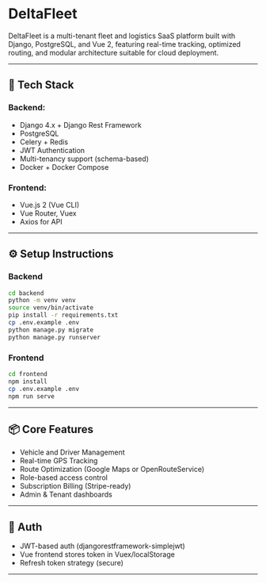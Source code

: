 # DeltaFleet

DeltaFleet is a multi-tenant fleet and logistics SaaS platform built with Django, PostgreSQL, and Vue 2, featuring real-time tracking, optimized routing, and modular architecture suitable for cloud deployment.

---

## 🚀 Tech Stack

### Backend:

* Django 4.x + Django Rest Framework
* PostgreSQL
* Celery + Redis
* JWT Authentication
* Multi-tenancy support (schema-based)
* Docker + Docker Compose

### Frontend:

* Vue.js 2 (Vue CLI)
* Vue Router, Vuex
* Axios for API

---

## ⚙️ Setup Instructions

### Backend

```bash
cd backend
python -m venv venv
source venv/bin/activate
pip install -r requirements.txt
cp .env.example .env
python manage.py migrate
python manage.py runserver
```

### Frontend

```bash
cd frontend
npm install
cp .env.example .env
npm run serve
```

---

## 📦 Core Features

* Vehicle and Driver Management
* Real-time GPS Tracking
* Route Optimization (Google Maps or OpenRouteService)
* Role-based access control
* Subscription Billing (Stripe-ready)
* Admin & Tenant dashboards

---

## 🔐 Auth

* JWT-based auth (djangorestframework-simplejwt)
* Vue frontend stores token in Vuex/localStorage
* Refresh token strategy (secure)

---
